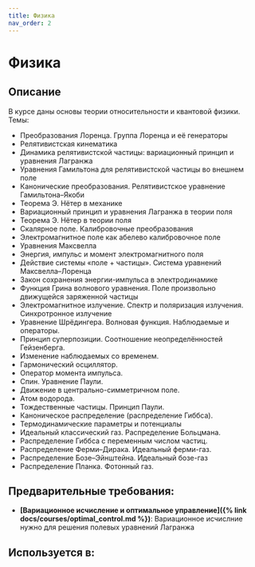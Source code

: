 ```yaml
---
title: Физика
nav_order: 2
---
```


# Физика


## Описание 
В курсе даны основы теории относительности и квантовой физики. 
Темы:
- Преобразования Лоренца. Группа Лоренца и её генераторы
- Релятивистская кинематика
- Динамика релятивистской частицы: вариационный принцип и уравнения Лагранжа
- Уравнения Гамильтона для релятивистской частицы во внешнем поле
- Канонические преобразования. Релятивистское уравнение Гамильтона–Якоби
- Теорема Э. Нётер в механике
- Вариационный принцип и уравнения Лагранжа в теории поля
- Теорема Э. Нётер в теории поля
- Скалярное поле. Калибровочные преобразования
- Электромагнитное поле как абелево калибровочное поле
- Уравнения Максвелла
- Энергия, импульс и момент электромагнитного поля
- Действие системы «поле + частицы». Система уравнений Максвелла–Лоренца
- Закон сохранения энергии-импульса в электродинамике
- Функция Грина волнового уравнения. Поле произвольно движущейся заряженной частицы
- Электромагнитное излучение. Спектр и поляризация излучения.  Синхротронное излучение
- Уравнение Шрёдингера. Волновая функция. Наблюдаемые и операторы. 
- Принцип суперпозиции. Соотношение неопределённостей Гейзенберга.
- Изменение наблюдаемых со временем.
- Гармонический осциллятор.
- Оператор момента импульса.
- Спин. Уравнение Паули.
- Движение в центрально-симметричном поле.
- Атом водорода.
- Тождественные частицы. Принцип Паули.
- Каноническое распределение (распределение Гиббса).
- Термодинамические параметры и потенциалы
- Идеальный классический газ. Распределение Больцмана.
- Распределение Гиббса с переменным числом частиц.
- Распределение Ферми–Дирака. Идеальный ферми-газ.
- Распределение Бозе–Эйнштейна. Идеальный бозе-газ
- Распределение Планка. Фотонный газ.


## Предварительные требования:

- **[Вариационное исчисление и оптимальное управление]({% link docs/courses/optimal_control.md %})**: Вариационное исчислние нужно для решения полевых уравнений Лагранжа



## Используется в:
